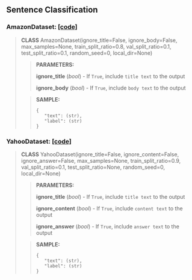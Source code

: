 ## Sentence Classification
### AmazonDataset: [[code]](https://github.com/TeaKatz/NLP_Datasets/blob/main/src/nlp_datasets/sentence_classification/AmazonDataset.py)
> **CLASS** AmazonDataset(ignore_title=False, ignore_body=False, max_samples=None, train_split_ratio=0.8, val_split_ratio=0.1, test_split_ratio=0.1, random_seed=0, local_dir=None)
>
>>**PARAMETERS:**
>>
>>**ignore_title** (*bool*) - If `True`, include `title text` to the output
>>
>>**ignore_body** (*bool*) - If `True`, include `body text` to the output
>
>>**SAMPLE:**
>>```
>>{
>>    "text": (str),
>>    "label": (str)
>>}
>>```

### YahooDataset: [[code]](https://github.com/TeaKatz/NLP_Datasets/blob/main/src/nlp_datasets/sentence_classification/YahooDataset.py)
> **CLASS** YahooDataset(ignore_title=False, ignore_content=False, ignore_answer=False, max_samples=None, train_split_ratio=0.9, val_split_ratio=0.1, test_split_ratio=None, random_seed=0, local_dir=None)
>
>>**PARAMETERS:**
>>
>>**ignore_title** (*bool*) - If `True`, include `title text` to the output
>>
>>**ignore_content** (*bool*) - If `True`, include `content text` to the output
>>
>>**ignore_answer** (*bool*) - If `True`, include `answer text` to the output
>
>>**SAMPLE:**
>>```
>>{
>>    "text": (str),
>>    "label": (str)
>>}
>>```